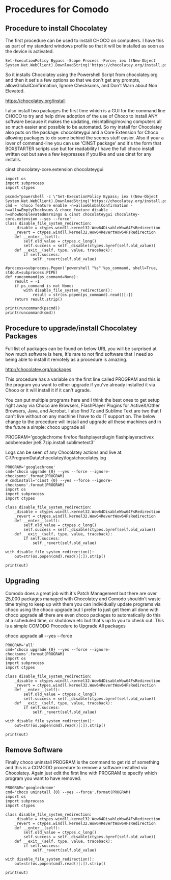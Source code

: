# Procedures for Comodo
## Procedure to install Chocolatey

The first procedure can be used to install CHOCO on computers. I have this as part of my standard windows profile so that it will be installed as soon as the device is activated.

```
Set-ExecutionPolicy Bypass -Scope Process -Force; iex ((New-Object System.Net.WebClient).DownloadString('https://chocolatey.org/install.ps1'))
```

So it installs Chocolatey using the Powershell Script from chocolatey.org and then it set's a few options so that we don't get any prompts, allowGlobalConfirmation, Ignore Checksums, and Don't Warn about Non Elevated.

https://chocolatey.org/install

I also install two packages the first time which is a GUI for the command line CHOCO to try and help drive adoption of the use of Choco to install ANY software because it makes the updating, reisntalling/moving computers all so much easier and possible to be automated. So my install for Chocolatey also puts on the package: chocolateygui and a Core Extension for Choco allowing packages to do some behind the scenes stuff easier. Also if your a lover of command-line you can use 'CINST package' and it's the form that BOXSTARTER scripts use but for readability I have the full choco install written out but save a few keypresses if you like and use cinst for any installs.

cinst chocolatey-core.extension chocolateygui

```
import os
import subprocess
import ctypes

pscmd="powershell -c \"Set-ExecutionPolicy Bypass; iex ((New-Object System.Net.WebClient).DownloadString('https://chocolatey.org/install.ps1'))\""
cmd = 'choco feature enable -n=allowGlobalConfirmation -n=allowEmptyChecksums & choco feature disable -n=showNonElevatedWarnings & cinst chocolateygui chocolatey-core.extension --yes --force'
class disable_file_system_redirection:
	_disable = ctypes.windll.kernel32.Wow64DisableWow64FsRedirection
	_revert = ctypes.windll.kernel32.Wow64RevertWow64FsRedirection
	def __enter__(self):
		self.old_value = ctypes.c_long()
		self.success = self._disable(ctypes.byref(self.old_value))
	def __exit__(self, type, value, traceback):
		if self.success:
			self._revert(self.old_value)
			
#process=subprocess.Popen('powershell "%s"'%ps_command, shell=True, stdout=subprocess.PIPE) 
def runcommand(ps_command=None):
	result = -1
	if ps_command is not None:
		with disable_file_system_redirection():
			result = str(os.popen(ps_command).read()[:])
	return result.strip()

print(runcommand(pscmd))
print(runcommand(cmd))
```

## Procedure to upgrade/install Chocolatey Packages

Full list of packages can be found on below URL you will be surprised at how much software is here, It's rare to not find software that I need so being able to install it remotely as a procedure is amazing. 

http://chocolatey.org/packages

This procedure has a variable on the first line called PROGRAM and this is the program you want to either upgrade if you've already installed it via Choco or it will install it if it can't ugrade.

You can put multiple programs here and I think the best ones to get setup right away via Choco are Browsers, FlashPlayer Plugins for ActiveX/Other Browsers, Java, and Acrobat.
I also find 7z and Sublime Text are two that I can't live without on any machine I have to do IT support on. The below change to the procedure will install and upgrade all these machines and in the future a simple: choco upgrade all

PROGRAM='googlechrome firefox flashplayerplugin flashplayeractivex adobereader jre8 7zip.install sublimetext3'

Logs can be seen of any Chocolatey actions and live at: C:\ProgramData\chocolatey\logs\chocolatey.log

```
PROGRAM='googlechrome'
cmd='choco upgrade {0} --yes --force --ignore-checksums'.format(PROGRAM)
# cmdinstall='cinst {0} --yes --force --ignore-checksums'.format(PROGRAM)
import os
import subprocess
import ctypes

class disable_file_system_redirection:
	_disable = ctypes.windll.kernel32.Wow64DisableWow64FsRedirection
	_revert = ctypes.windll.kernel32.Wow64RevertWow64FsRedirection
	def __enter__(self):
		self.old_value = ctypes.c_long()
		self.success = self._disable(ctypes.byref(self.old_value))
	def __exit__(self, type, value, traceback):
		if self.success:
			self._revert(self.old_value)

with disable_file_system_redirection():
	out=str(os.popen(cmd).read()[:]).strip()

print(out)
```


## Upgrading

Comodo does a great job with it's Patch Management but there are over 25,000 packages managed with Chocolatey and Comodo shouldn't waste time trying to keep up with them you can individually update programs via choco using the choco upgrade but I prefer to just get them all done with choco upgrade all there are even choco packages to automatically do this at a scheduled time, or shutdown etc but that's up to you to check out. This is a simple COMODO Procedure to Upgrade All packages

choco upgrade all --yes --force

```
PROGRAM='all'
cmd='choco upgrade {0} --yes --force --ignore-checksums'.format(PROGRAM)
import os
import subprocess
import ctypes

class disable_file_system_redirection:
	_disable = ctypes.windll.kernel32.Wow64DisableWow64FsRedirection
	_revert = ctypes.windll.kernel32.Wow64RevertWow64FsRedirection
	def __enter__(self):
		self.old_value = ctypes.c_long()
		self.success = self._disable(ctypes.byref(self.old_value))
	def __exit__(self, type, value, traceback):
		if self.success:
			self._revert(self.old_value)

with disable_file_system_redirection():
	out=str(os.popen(cmd).read()[:]).strip()

print(out)
```

## Remove Software

Finally choco uninstall PROGRAM is the command to get rid of something and this is a COMODO procedure to remove a software installed via Chocolatey. Again just edit the first line with PROGRAM to specify which program you want to have removed.
```
PROGRAM='googlechrome'
cmd='choco uninstall {0} --yes --force'.format(PROGRAM)
import os
import subprocess
import ctypes

class disable_file_system_redirection:
	_disable = ctypes.windll.kernel32.Wow64DisableWow64FsRedirection
	_revert = ctypes.windll.kernel32.Wow64RevertWow64FsRedirection
	def __enter__(self):
		self.old_value = ctypes.c_long()
		self.success = self._disable(ctypes.byref(self.old_value))
	def __exit__(self, type, value, traceback):
		if self.success:
			self._revert(self.old_value)

with disable_file_system_redirection():
	out=str(os.popen(cmd).read()[:]).strip()

print(out)
```
